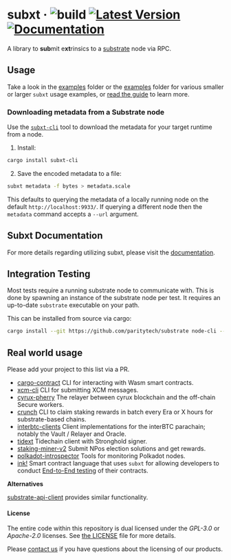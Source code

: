 # subxt &middot; ![build](https://github.com/paritytech/subxt/workflows/Rust/badge.svg) [![Latest Version](https://img.shields.io/crates/v/subxt.svg)](https://crates.io/crates/subxt) [![Documentation](https://docs.rs/subxt/badge.svg)](https://docs.rs/subxt)

A library to **sub**mit e**xt**rinsics to a [substrate](https://github.com/paritytech/substrate) node via RPC.

## Usage

Take a look in the [examples](./subxt/examples) folder or the [examples](./examples) folder for various smaller or 
larger `subxt` usage examples, or [read the guide](https://docs.rs/subxt/latest/subxt/book/index.html) to learn more.

### Downloading metadata from a Substrate node

Use the [`subxt-cli`](./cli) tool to download the metadata for your target runtime from a node.

1. Install:
```bash
cargo install subxt-cli
```
2. Save the encoded metadata to a file:
```bash
subxt metadata -f bytes > metadata.scale
```

This defaults to querying the metadata of a locally running node on the default `http://localhost:9933/`. If querying
a different node then the `metadata` command accepts a `--url` argument.

## Subxt Documentation

For more details regarding utilizing subxt, please visit the [documentation](https://docs.rs/subxt/latest/subxt/).

## Integration Testing

Most tests require a running substrate node to communicate with. This is done by spawning an instance of the
substrate node per test. It requires an up-to-date `substrate` executable on your path.

This can be installed from source via cargo:

```bash
cargo install --git https://github.com/paritytech/substrate node-cli --force
```

## Real world usage

Please add your project to this list via a PR.

- [cargo-contract](https://github.com/paritytech/cargo-contract/) CLI for interacting with Wasm smart contracts.
- [xcm-cli](https://github.com/ascjones/xcm-cli) CLI for submitting XCM messages.
- [cyrux-pherry](https://github.com/Cyrux-Network/cyrux-blockchain/tree/master/standalone/pherry) The relayer between cyrux blockchain and the off-chain Secure workers.
- [crunch](https://github.com/turboflakes/crunch) CLI to claim staking rewards in batch every Era or X hours for substrate-based chains.
- [interbtc-clients](https://github.com/interlay/interbtc-clients) Client implementations for the interBTC parachain; notably the Vault / Relayer and Oracle.
- [tidext](https://github.com/tidelabs/tidext) Tidechain client with Stronghold signer.
- [staking-miner-v2](https://github.com/paritytech/staking-miner-v2) Submit NPos election solutions and get rewards.
- [polkadot-introspector](https://github.com/paritytech/polkadot-introspector) Tools for monitoring Polkadot nodes.
- [ink!](https://github.com/paritytech/ink) Smart contract language that uses `subxt` for allowing developers to conduct [End-to-End testing](https://use.ink/basics/contract-testing#end-to-end-e2e-tests) of their contracts.

**Alternatives**

[substrate-api-client](https://github.com/scs/substrate-api-client) provides similar functionality.

#### License

The entire code within this repository is dual licensed under the _GPL-3.0_ or _Apache-2.0_ licenses. See [the LICENSE](./LICENSE) file for more details.

Please <a href="https://www.parity.io/contact/">contact us</a> if you have questions about the licensing of our products.
